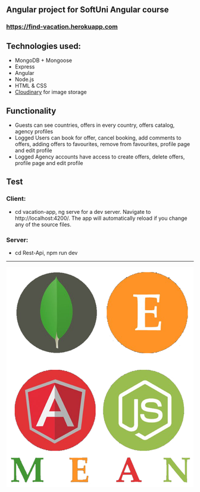 ## Angular project for SoftUni Angular course

### https://find-vacation.herokuapp.com

## Technologies used:
* MongoDB + Mongoose
* Express
* Angular
* Node.js
* HTML & CSS
* [Cloudinary](https://cloudinary.com/) for image storage

## Functionality
* Guests can see countries, offers in every country, offers catalog, agency profiles
* Logged Users can book for offer, cancel booking, add comments to offers, adding offers to favourites, remove from favourites, profile page and edit profile
* Logged Agency accounts have access to create offers, delete offers, profile page and edit profile

## Test
### Client:
* cd vacation-app, ng serve for a dev server. Navigate to http://localhost:4200/. The app will automatically reload if you change any of the source files.

### Server:
* cd Rest-Api, npm run dev

<hr/>

<img src='./mean-logo.png' >
